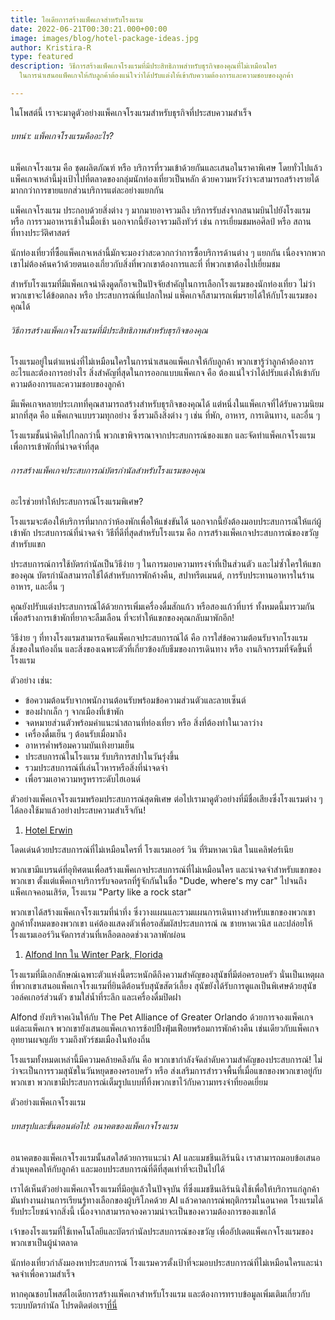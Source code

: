 ```yaml
---
title: ไอเดียการสร้างแพ็คเกจสำหรับโรงแรม
date: 2022-06-21T00:30:21.000+00:00
image: images/blog/hotel-package-ideas.jpg
author: Kristira-R
type: featured
description: วิธีการสร้างแพ็คเกจโรงแรมที่มีประสิทธิภาพสำหรับธุรกิจของคุณที่ไม่เหมือนใคร
  ในการนำเสนอแพ็คเกจให้กับลูกค้าต้องแน่ใจว่าได้ปรับแต่งให้เข้ากับความต้องการและความชอบของลูกค้า

---
```

ในโพสต์นี้ เราจะมาดูตัวอย่างแพ็คเกจโรงแรมสำหรับธุรกิจที่ประสบความสำเร็จ

###### บทนำ: แพ็คเกจโรงแรมคืออะไร?

แพ็คเกจโรงแรม คือ ชุดผลิตภัณฑ์ หรือ บริการที่รวมเข้าด้วยกันและเสนอในราคาพิเศษ โดยทั่วไปแล้วแพ็คเกจเหล่านี้มุ่งเป้าไปที่ตลาดของกลุ่มนักท่องเที่ยวเป็นหลัก ด้วยความหวังว่าจะสามารถสร้างรายได้มากกว่าการขายแยกส่วนบริการแต่ละอย่างแยกกัน

แพ็คเกจโรงแรม ประกอบด้วยสิ่งต่าง ๆ มากมายอาจรวมถึง บริการรับส่งจากสนามบินไปยังโรงแรม หรือ การรวมอาหารเช้าในมื้อเช้า นอกจากนี้ยังอาจรวมถึงทัวร์ เช่น การเยี่ยมชมหอศิลป์ หรือ สถานที่ทางประวัติศาสตร์

นักท่องเที่ยวที่ซื้อแพ็คเกจเหล่านี้มักจะมองว่าสะดวกกว่าการซื้อบริการด้านต่าง ๆ แยกกัน เนื่องจากพวกเขาไม่ต้องค้นคว้าด้วยตนเองเกี่ยวกับสิ่งที่พวกเขาต้องการและที่ ที่พวกเขาต้องไปเยี่ยมชม

สำหรับโรงแรมที่มีแพ็คเกจน่าดึงดูดก็อาจเป็นปัจจัยสำคัญในการเลือกโรงแรมของนักท่องเที่ยว ไม่ว่าพวกเขาจะได้ข้อตกลง หรือ ประสบการณ์ที่แปลกใหม่ แพ็คเกจก็สามารถเพิ่มรายได้ให้กับโรงแรมของคุณได้

###### วิธีการสร้างแพ็คเกจโรงแรมที่มีประสิทธิภาพสำหรับธุรกิจของคุณ

โรงแรมอยู่ในตำแหน่งที่ไม่เหมือนใครในการนำเสนอแพ็คเกจให้กับลูกค้า พวกเขารู้ว่าลูกค้าต้องการอะไรและต้องการอย่างไร สิ่งสำคัญที่สุดในการออกแบบแพ็คเกจ คือ ต้องแน่ใจว่าได้ปรับแต่งให้เข้ากับความต้องการและความชอบของลูกค้า

มีแพ็คเกจหลายประเภทที่คุณสามารถสร้างสำหรับธุรกิจของคุณได้ แต่หนึ่งในแพ็คเกจที่ได้รับความนิยมมากที่สุด คือ แพ็คเกจแบบรวมทุกอย่าง ซึ่งรวมถึงสิ่งต่าง ๆ เช่น ที่พัก, อาหาร, การเดินทาง, และอื่น ๆ

โรงแรมชั้นนำคิดไปไกลกว่านี้ พวกเขาพิจารณาจากประสบการณ์ของแขก และจัดทำแพ็คเกจโรงแรมเพื่อการเข้าพักที่น่าจดจำที่สุด

###### การสร้างแพ็คเกจประสบการณ์บัตรกำนัลสำหรับโรงแรมของคุณ

อะไรช่วยทำให้ประสบการณ์โรงแรมพิเศษ?

โรงแรมจะต้องให้บริการที่มากกว่าห้องพักเพื่อให้แข่งขันได้ นอกจากนี้ยังต้องมอบประสบการณ์ให้แก่ผู้เข้าพัก ประสบการณ์ที่น่าจดจำ วิธีที่ดีที่สุดสำหรับโรงแรม คือ การสร้างแพ็คเกจประสบการณ์ของขวัญสำหรับแขก

ประสบการณ์การใช้บัตรกำนัลเป็นวิธีง่าย ๆ ในการมอบความทรงจำที่เป็นส่วนตัว และไม่ซ้ำใครให้แขกของคุณ บัตรกำนัลสามารถใช้ได้สำหรับการพักค้างคืน, สปาทรีตเมนต์, การรับประทานอาหารในร้านอาหาร, และอื่น ๆ 

คุณยังปรับแต่งประสบการณ์ได้ด้วยการเพิ่มเครื่องดื่มสักแก้ว หรือสองแก้วที่บาร์ ทั้งหมดนี้มารวมกันเพื่อสร้างการเข้าพักที่ยากจะลืมเลือน ที่จะทำให้แขกของคุณกลับมาพักอีก!

วิธีง่าย ๆ ที่ทางโรงแรมสามารถจัดแพ็คเกจประสบการณ์ได้ คือ การใส่ข้อความต้อนรับจากโรงแรม สิ่งของในท้องถิ่น และสิ่งของเฉพาะตัวที่เกี่ยวข้องกับธีมของการเดินทาง หรือ งานกิจกรรมที่จัดขึ้นที่โรงแรม

ตัวอย่าง เช่น:

* ข้อความต้อนรับจากพนักงานต้อนรับพร้อมข้อความส่วนตัวและลายเซ็นต์
* ของฝากเล็ก ๆ จากเมืองที่เข้าพัก
* จดหมายส่วนตัวพร้อมคำแนะนำสถานที่ท่องเที่ยว หรือ สิ่งที่ต้องทำในเวลาว่าง
* เครื่องดื่มเย็น ๆ ต้อนรับเมื่อมาถึง
* อาหารค่ำพร้อมความบันเทิงยามเย็น
* ประสบการณ์ในโรงแรม รับบริการสปาในวันรุ่งขึ้น
* รวมประสบการณ์ที่เล่นโวหารหรือสิ่งที่น่าจดจำ
* เพื่อรวมเอาความหรูหราระดับไฮเอนด์

ตัวอย่างแพ็คเกจโรงแรมพร้อมประสบการณ์สุดพิเศษ ต่อไปเรามาดูตัวอย่างที่มีชื่อเสียงซึ่งโรงแรมต่าง ๆ ได้ลองใช้มาแล้วอย่างประสบความสำเร็จกัน!

1. [Hotel Erwin](https://www.hotelerwin.com/packages/)

โดดเด่นด้วยประสบการณ์ที่ไม่เหมือนใครที่ โรงแรมเออร์ วิน ที่ริมหาดเวนิส ในแคลิฟอร์เนีย

พวกเขามีแบรนด์ที่อุทิศตนเพื่อสร้างแพ็คเกจประสบการณ์ที่ไม่เหมือนใคร และน่าจดจำสำหรับแขกของพวกเขา ตั้งแต่แพ็คเกจบริการรับจอดรถที่รู้จักกันในชื่อ "Dude, where's my car" ไปจนถึงแพ็คเกจคอนเสิร์ต, โรงแรม "Party like a rock star"

พวกเขาได้สร้างแพ็คเกจโรงแรมที่น่าทึ่ง ซึ่งวางแผนและรวมแผนการเดินทางสำหรับแขกของพวกเขา ลูกค้าทั้งหมดของพวกเขา แค่ต้องแสดงตัวเพื่อรอสัมผัสประสบการณ์  ณ ชายหาดเวนิส และปล่อยให้โรงแรมเออร์วินจัดการส่วนที่เหลือตลอดช่วงเวลาพักผ่อน

1. [Alfond Inn ใน Winter Park, Florida](https://thealfondinn.com/packages-specials)

โรงแรมที่มีเอกลักษณ์เฉพาะตัวแห่งนี้ตระหนักดีถึงความสำคัญของสุนัขที่มีต่อครอบครัว นั่นเป็นเหตุผลที่พวกเขาเสนอแพ็คเกจโรงแรมที่ยินดีต้อนรับสุนัขสัตว์เลี้ยง สุนัขยังได้รับการดูแลเป็นพิเศษด้วยสุนัขวอล์คเกอร์ส่วนตัว ชามใส่น้ำที่ระลึก และเครื่องดื่มปิดฝา

Alfond ยังบริจาคเงินให้กับ The Pet Alliance of Greater Orlando ด้วยการจองแพ็คเกจแต่ละแพ็คเกจ พวกเขายังเสนอแพ็คเกจการช้อปปิ้งฟุ่มเฟือยพร้อมการพักค้างคืน เช่นเดียวกับแพ็คเกจอุทยานผจญภัย รวมถึงทัวร์ชมเมืองในท้องถิ่น

โรงแรมทั้งหมดเหล่านี้มีความคล้ายคลึงกัน คือ พวกเขากำลังจัดลำดับความสำคัญของประสบการณ์! ไม่ว่าจะเป็นการรวมสุนัขในวันหยุดของครอบครัว หรือ ส่งเสริมการสำรวจพื้นที่เมื่อแขกของพวกเขาอยู่กับพวกเขา พวกเขามีประสบการณ์เต็มรูปแบบที่ทิ้งพวกเขาไว้กับความทรงจำที่ยอดเยี่ยม

ตัวอย่างแพ็คเกจโรงแรม

###### บทสรุปและขั้นตอนต่อไป: อนาคตของแพ็คเกจโรงแรม

อนาคตของแพ็คเกจโรงแรมนั้นสดใสด้วยการแนะนำ AI และแมชชีนเลิร์นนิง เราสามารถมอบข้อเสนอส่วนบุคคลให้กับลูกค้า และมอบประสบการณ์ที่ดีที่สุดเท่าที่จะเป็นไปได้

เราได้เห็นตัวอย่างแพ็คเกจโรงแรมที่มีอยู่แล้วในปัจจุบัน ที่ซึ่งแมชชีนเลิร์นนิงใช้เพื่อให้บริการแก่ลูกค้า มันทำงานผ่านการเรียนรู้ทางเลือกของผู้บริโภคด้วย AI แล้วคาดการณ์พฤติกรรมในอนาคต โรงแรมได้รับประโยชน์จากสิ่งนี้ เนื่องจากสามารถจองความน่าจะเป็นของความต้องการของแขกได้

เจ้าของโรงแรมที่ใช้เทคโนโลยีและบัตรกำนัลประสบการณ์ของขวัญ เพื่ออัปเดตแพ็คเกจโรงแรมของพวกเขาเป็นผู้นำตลาด 

นักท่องเที่ยวกำลังมองหาประสบการณ์  โรงแรมควรตั้งเป้าที่จะมอบประสบการณ์ที่ไม่เหมือนใครและน่าจดจำเพื่อความสำเร็จ

หากคุณชอบโพสต์ไอเดียการสร้างแพ็คเกจสำหรับโรงแรม และต้องการทราบข้อมูลเพิ่มเติมเกี่ยวกับระบบบัตรกำนัล โปรดติดต่อเรา[ที่นี่](contact/)